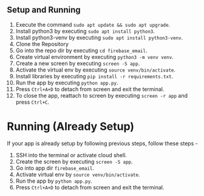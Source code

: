 ## Setup and Running

1. Execute the command `sudo apt update && sudo apt upgrade`.
2. Install python3 by executing `sudo apt install python3`.
3. Install python3-venv by executing `sudo apt install python3-venv`.
4. Clone the Repository
5. Go into the repo dir by executing `cd firebase_email`.
6. Create virtual environment by executing `python3 -m venv venv`.
7. Create a new screen by executing `screen -S app`.
7. Activate the virtual env by executing `source venv/bin/activate`.
8. Install libraries by executing `pip install -r requirements.txt`.
9. Run the app by executing `python app.py`.
10. Press `Ctrl+A+D` to detach from screen and exit the terminal.
11. To close the app, reattach to screen by executing `screen -r app` and press `Ctrl+C`.


# Running (Already Setup)

If your app is already setup by following previous steps, follow these steps -
1. SSH into the terminal or activate cloud shell.
2. Create the screen by executing `screen -S app`.
3. Go into app dir `firebase_email`.
4. Activate virtual env by `source venv/bin/activate`.
5. Run the app by `python app.py`.
6. Press `Ctrl+A+D` to detach from screen and exit the terminal.